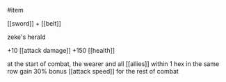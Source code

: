 #item

[[sword]] + [[belt]]

zeke's herald

+10 [[attack damage]]
+150 [[health]]

at the start of combat, the wearer and all [[allies]] within 1 hex in the same row gain 30% bonus [[attack speed]] for the rest of combat